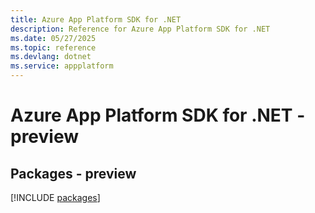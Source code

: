 ```yaml
---
title: Azure App Platform SDK for .NET
description: Reference for Azure App Platform SDK for .NET
ms.date: 05/27/2025
ms.topic: reference
ms.devlang: dotnet
ms.service: appplatform
---
```

# Azure App Platform SDK for .NET - preview
## Packages - preview
[!INCLUDE [packages](app-platform-index.md)]